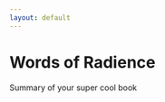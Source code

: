 ```yaml
---
layout: default
---
```

<div class="container text-center card text-white bg-secondary mb-3" style="max-width: 40rem; font-weight: normal;">
  <h1>Words of Radience</h1>
  Summary of your super cool book
</div>
